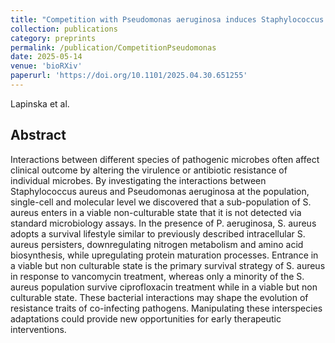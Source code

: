 ```yaml
---
title: "Competition with Pseudomonas aeruginosa induces Staphylococcus aureus in an antibiotic-tolerant viable but non culturable state"
collection: publications
category: preprints
permalink: /publication/CompetitionPseudomonas
date: 2025-05-14
venue: 'bioRXiv'
paperurl: 'https://doi.org/10.1101/2025.04.30.651255'
---
```


Lapinska et al.

## Abstract 
Interactions between different species of pathogenic microbes often affect clinical outcome by altering the virulence or antibiotic resistance of individual microbes. By investigating the interactions between Staphylococcus aureus and Pseudomonas aeruginosa at the population, single-cell and molecular level we discovered that a sub-population of S. aureus enters in a viable non-culturable state that it is not detected via standard microbiology assays. In the presence of P. aeruginosa, S. aureus adopts a survival lifestyle similar to previously described intracellular S. aureus persisters, downregulating nitrogen metabolism and amino acid biosynthesis, while upregulating protein maturation processes. Entrance in a viable but non culturable state is the primary survival strategy of S. aureus in response to vancomycin treatment, whereas only a minority of the S. aureus population survive ciprofloxacin treatment while in a viable but non culturable state. These bacterial interactions may shape the evolution of resistance traits of co-infecting pathogens. Manipulating these interspecies adaptations could provide new opportunities for early therapeutic interventions.
